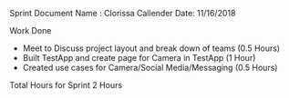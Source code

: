 Sprint Document
Name : Clorissa Callender
Date: 11/16/2018


Work Done
* Meet to Discuss project layout and break down of teams (0.5 Hours)
* Built TestApp and create page for Camera in TestApp (1 Hour)
* Created use cases for Camera/Social Media/Messaging (0.5 Hours)


Total Hours for Sprint 2 Hours

